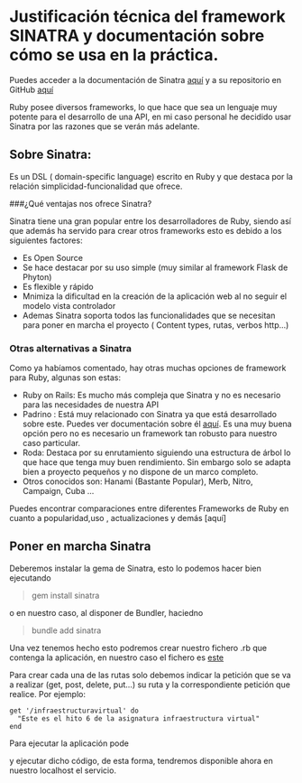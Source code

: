 # Justificación técnica del framework SINATRA y documentación sobre cómo se usa en la práctica.

Puedes acceder a la documentación de Sinatra [aquí](http://sinatrarb.com/documentation.html) y a su repositorio en GitHub [aquí](https://github.com/sinatra/sinatra)

Ruby posee diversos frameworks, lo que hace que sea un lenguaje muy potente para el desarrollo de una API, en mi caso personal he decidido usar Sinatra por las razones que se verán más adelante.

## Sobre Sinatra:

Es un DSL ( domain-specific language) escrito en Ruby y que destaca por la relación simplicidad-funcionalidad que ofrece.

###¿Qué ventajas nos ofrece Sinatra?

Sinatra tiene una gran popular entre los desarrolladores de Ruby, siendo así que además ha servido para crear otros frameworks esto es debido a los siguientes factores:

* Es Open Source
* Se hace destacar por su uso simple (muy similar al framework Flask de Phyton)
* Es flexible y rápido
* Mnimiza la dificultad en la creación de la aplicación web al no seguir el modelo vista controlador
* Ademas Sinatra soporta todos las funcionalidades que se necesitan para poner en marcha el proyecto ( Content types, rutas, verbos http...)

### Otras alternativas a Sinatra

Como ya habíamos comentado, hay otras muchas opciones de framework para Ruby, algunas son estas:

* Ruby on Rails: Es mucho más compleja que Sinatra y no es necesario para las necesidades de nuestra API
* Padrino : Está muy relacionado con Sinatra ya que está desarrollado sobre este. Puedes ver documentación sobre él [aquí](http://padrinorb.com/). Es una muy buena opción pero no es necesario un framework tan robusto para nuestro caso particular.
* Roda: Destaca por su enrutamiento siguiendo una estructura de árbol lo que hace que tenga muy buen rendimiento. Sin embargo solo se adapta bien a proyecto pequeños y no dispone de un marco completo.
* Otros conocidos son: Hanami (Bastante Popular), Merb, Nitro, Campaign, Cuba ...

Puedes encontrar comparaciones entre diferentes Frameworks de Ruby en cuanto a popularidad,uso , actualizaciones y demás [aquí]

## Poner en marcha Sinatra

Deberemos instalar la gema de Sinatra, esto lo podemos hacer bien ejecutando 

> gem install sinatra

o en nuestro caso, al disponer de Bundler, haciedno 

> bundle add sinatra

Una vez tenemos hecho esto podremos crear nuestro fichero .rb que contenga la aplicación, en nuestro caso el fichero es [este](https://github.com/mariasanzs/makeupIV/blob/master/sinatra/myapp.rb)

Para crear cada una de las rutas solo debemos indicar la petición que se va a realizar (get, post, delete, put...) su ruta y la correspondiente petición que realice. Por ejemplo:

~~~
get '/infraestructuravirtual' do
  "Este es el hito 6 de la asignatura infraestructura virtual"
end
~~~

Para ejecutar la aplicación pode



y ejecutar dicho código, de esta forma, tendremos disponible ahora en nuestro localhost el servicio.


